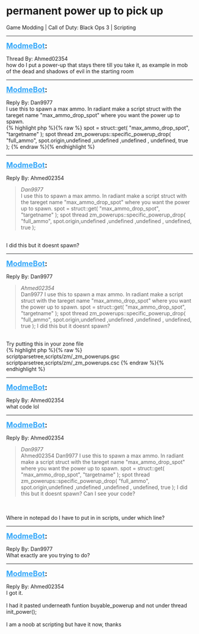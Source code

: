 # permanent power up to pick up
Game Modding | Call of Duty: Black Ops 3 | Scripting

---
<strong style="font-size: 1.4em;"><span style="text-decoration: underline;text-decoration-color: #34a7f9;"><span style="color:#34a7f9;">ModmeBot</span></span>:</strong>

<p>Thread By: Ahmed02354<br />how do I put a power-up that stays there till you take it, as example in mob of the dead and shadows of evil in the starting room</p>

---
<strong style="font-size: 1.4em;"><span style="text-decoration: underline;text-decoration-color: #34a7f9;"><span style="color:#34a7f9;">ModmeBot</span></span>:</strong>

<p>Reply By: Dan9977<br />I use this to spawn a max ammo. In radiant make a script struct with the tareget name &quot;max_ammo_drop_spot&quot; where you want the power up to spawn.<br />{% highlight php %}{% raw %}
spot = struct::get( "max_ammo_drop_spot", "targetname" );
    spot thread zm_powerups::specific_powerup_drop( "full_ammo", spot.origin,undefined ,undefined ,undefined , undefined, true );
{% endraw %}{% endhighlight %}
</p>

---
<strong style="font-size: 1.4em;"><span style="text-decoration: underline;text-decoration-color: #34a7f9;"><span style="color:#34a7f9;">ModmeBot</span></span>:</strong>

<p>Reply By: Ahmed02354<br /><blockquote><em>Dan9977</em><br />I use this to spawn a max ammo. In radiant make a script struct with the tareget name &quot;max_ammo_drop_spot&quot; where you want the power up to spawn. spot = struct::get( &quot;max_ammo_drop_spot&quot;, &quot;targetname&quot; ); spot thread zm_powerups::specific_powerup_drop( &quot;full_ammo&quot;, spot.origin,undefined ,undefined ,undefined , undefined, true );</blockquote><br /> I did this but it doesnt spawn?</p>

---
<strong style="font-size: 1.4em;"><span style="text-decoration: underline;text-decoration-color: #34a7f9;"><span style="color:#34a7f9;">ModmeBot</span></span>:</strong>

<p>Reply By: Dan9977<br /><blockquote><em>Ahmed02354</em><br />Dan9977 I use this to spawn a max ammo. In radiant make a script struct with the tareget name &quot;max_ammo_drop_spot&quot; where you want the power up to spawn. spot = struct::get( &quot;max_ammo_drop_spot&quot;, &quot;targetname&quot; ); spot thread zm_powerups::specific_powerup_drop( &quot;full_ammo&quot;, spot.origin,undefined ,undefined ,undefined , undefined, true );  I did this but it doesnt spawn?</blockquote><br />Try putting this in your zone file <br />{% highlight php %}{% raw %}
scriptparsetree,scripts/zm/_zm_powerups.gsc
scriptparsetree,scripts/zm/_zm_powerups.csc
{% endraw %}{% endhighlight %}
</p>

---
<strong style="font-size: 1.4em;"><span style="text-decoration: underline;text-decoration-color: #34a7f9;"><span style="color:#34a7f9;">ModmeBot</span></span>:</strong>

<p>Reply By: Ahmed02354<br />what code lol</p>

---
<strong style="font-size: 1.4em;"><span style="text-decoration: underline;text-decoration-color: #34a7f9;"><span style="color:#34a7f9;">ModmeBot</span></span>:</strong>

<p>Reply By: Ahmed02354<br /><blockquote><em>Dan9977</em><br />Ahmed02354 Dan9977 I use this to spawn a max ammo. In radiant make a script struct with the tareget name &quot;max_ammo_drop_spot&quot; where you want the power up to spawn. spot = struct::get( &quot;max_ammo_drop_spot&quot;, &quot;targetname&quot; ); spot thread zm_powerups::specific_powerup_drop( &quot;full_ammo&quot;, spot.origin,undefined ,undefined ,undefined , undefined, true );  I did this but it doesnt spawn?  Can I see your code?</blockquote><br /> <br />Where in notepad do I have to put in in scripts, under which line?</p>

---
<strong style="font-size: 1.4em;"><span style="text-decoration: underline;text-decoration-color: #34a7f9;"><span style="color:#34a7f9;">ModmeBot</span></span>:</strong>

<p>Reply By: Dan9977<br />What exactly are you trying to do?</p>

---
<strong style="font-size: 1.4em;"><span style="text-decoration: underline;text-decoration-color: #34a7f9;"><span style="color:#34a7f9;">ModmeBot</span></span>:</strong>

<p>Reply By: Ahmed02354<br />I got it.<br /> <br />I had it pasted underneath funtion buyable_powerup and not under thread init_power();<br /> <br />I am a noob at scripting but have it now, thanks</p>
